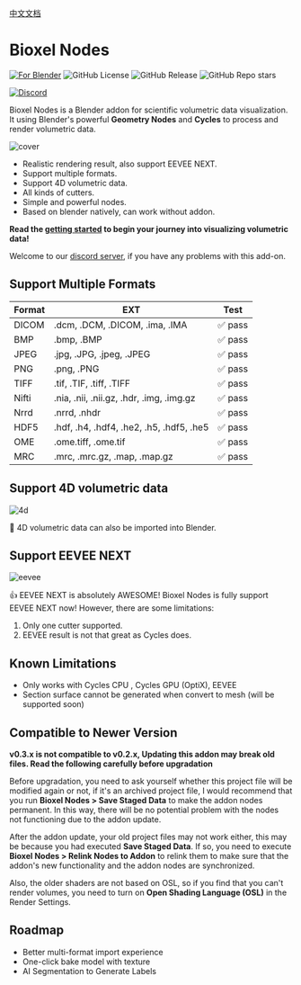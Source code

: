 [中文文档](https://uj6xfhbzp0.feishu.cn/wiki/Qx3VwHuNPimeI8kr6nDcvl1DnHf?from=from_copylink)

# Bioxel Nodes

[![For Blender](https://img.shields.io/badge/Blender-orange?style=for-the-badge&logo=blender&logoColor=white&color=black)](https://blender.org/)
![GitHub License](https://img.shields.io/github/license/OmooLab/BioxelNodes?style=for-the-badge&labelColor=black)
![GitHub Release](https://img.shields.io/github/v/release/OmooLab/BioxelNodes?style=for-the-badge&labelColor=black)
![GitHub Repo stars](https://img.shields.io/github/stars/OmooLab/BioxelNodes?style=for-the-badge&labelColor=black)

[![Discord](https://img.shields.io/discord/1265129134397587457?style=for-the-badge&logo=discord&label=Discord&labelColor=white&color=black)](https://discord.gg/pYkNyq2TjE)

Bioxel Nodes is a Blender addon for scientific volumetric data visualization. It using Blender's powerful **Geometry Nodes** and **Cycles** to process and render volumetric data.

![cover](https://omoolab.github.io/BioxelNodes/latest/assets/cover.png)

-   Realistic rendering result, also support EEVEE NEXT.
-   Support multiple formats.
-   Support 4D volumetric data.
-   All kinds of cutters.
-   Simple and powerful nodes.
-   Based on blender natively, can work without addon.

**Read the [getting started](https://omoolab.github.io/BioxelNodes/latest/installation) to begin your journey into visualizing volumetric data!**

Welcome to our [discord server](https://discord.gg/pYkNyq2TjE), if you have any problems with this add-on.

## Support Multiple Formats

| Format | EXT                                      | Test    |
| ------ | ---------------------------------------- | ------- |
| DICOM  | .dcm, .DCM, .DICOM, .ima, .IMA           | ✅ pass |
| BMP    | .bmp, .BMP                               | ✅ pass |
| JPEG   | .jpg, .JPG, .jpeg, .JPEG                 | ✅ pass |
| PNG    | .png, .PNG                               | ✅ pass |
| TIFF   | .tif, .TIF, .tiff, .TIFF                 | ✅ pass |
| Nifti  | .nia, .nii, .nii.gz, .hdr, .img, .img.gz | ✅ pass |
| Nrrd   | .nrrd, .nhdr                             | ✅ pass |
| HDF5   | .hdf, .h4, .hdf4, .he2, .h5, .hdf5, .he5 | ✅ pass |
| OME    | .ome.tiff, .ome.tif                      | ✅ pass |
| MRC    | .mrc, .mrc.gz, .map, .map.gz             | ✅ pass |

## Support 4D volumetric data

![4d](https://omoolab.github.io/BioxelNodes/latest/assets/4d-time.gif)

🥰 4D volumetric data can also be imported into Blender.

## Support EEVEE NEXT

![eevee](https://omoolab.github.io/BioxelNodes/latest/assets/eevee.gif)

👍 EEVEE NEXT is absolutely AWESOME! Bioxel Nodes is fully support EEVEE NEXT now! However, there are some limitations:

1. Only one cutter supported.
2. EEVEE result is not that great as Cycles does.

## Known Limitations

-   Only works with Cycles CPU , Cycles GPU (OptiX), EEVEE
-   Section surface cannot be generated when convert to mesh (will be supported soon)

## Compatible to Newer Version

**v0.3.x is not compatible to v0.2.x, Updating this addon may break old files. Read the following carefully before upgradation**

Before upgradation, you need to ask yourself whether this project file will be modified again or not, if it's an archived project file, I would recommend that you run **Bioxel Nodes > Save Staged Data** to make the addon nodes permanent. In this way, there will be no potential problem with the nodes not functioning due to the addon update.

After the addon update, your old project files may not work either, this may be because you had executed **Save Staged Data**. If so, you need to execute **Bioxel Nodes > Relink Nodes to Addon** to relink them to make sure that the addon's new functionality and the addon nodes are synchronized.

Also, the older shaders are not based on OSL, so if you find that you can't render volumes, you need to turn on **Open Shading Language (OSL)** in the Render Settings.

## Roadmap

-   Better multi-format import experience
-   One-click bake model with texture
-   AI Segmentation to Generate Labels

